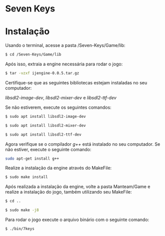 # Seven Keys
  

# Instalação
Usando o terminal, acesse a pasta /Seven-Keys/Game/lib:

```sh
$ cd /Seven-Keys/Game/lib
```

Após isso, extraia a engine necessária para rodar o jogo:

```sh
$ tar -vzxf ijengine-0.0.5.tar.gz
```

Certifique-se que as seguintes bibliotecas estejam instaladas no seu computador:

*libsdl2-image-dev*,
*libsdl2-mixer-dev* e
*libsdl2-ttf-dev*

Se não estiverem, execute os seguintes comandos:

```sh
$ sudo apt install libsdl2-image-dev
```
```sh
$ sudo apt install libsdl2-mixer-dev
```
```sh
$ sudo apt install libsdl2-ttf-dev
```

Agora verifique se o compilador *g++* está instalado no seu computador.
Se não estiver, execute o seguinte comando:

```sh
sudo apt-get install g++
```

Realize a instalação da engine através do MakeFile:

```sh
$ sudo make install
```
Após realizada a instalação da engine, volte a pasta Manteam/Game e realize a instalação do jogo, também utilizando seu MakeFile:

```sh
$ cd ..
```
```sh
$ sudo make -j8
```

Para rodar o jogo execute o arquivo binário com o seguinte comando:

```sh
$ ./bin/7keys
```
